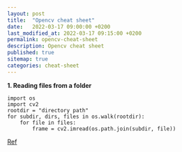 ```yaml
---
layout: post
title:  "Opencv cheat sheet"
date:   2022-03-17 09:00:00 +0200
last_modified_at: 2022-03-17 09:15:00 +0200
permalink: opencv-cheat-sheet
description: Opencv cheat sheet 
published: true
sitemap: true
categories: cheat-sheet
---
```


**1. Reading files from a folder**
```
import os
import cv2
rootdir = "directory path"
for subdir, dirs, files in os.walk(rootdir):
    for file in files:
        frame = cv2.imread(os.path.join(subdir, file)) 
```
[Ref](https://stackoverflow.com/a/59925514/9063971)
